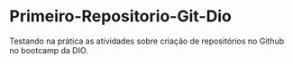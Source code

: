 # Primeiro-Repositorio-Git-Dio
Testando na prática as atividades sobre criação de repositórios no Github no bootcamp da DIO.
